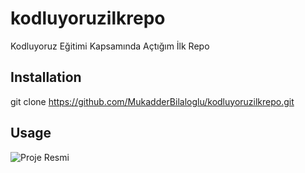 # kodluyoruzilkrepo
Kodluyoruz Eğitimi Kapsamında Açtığım İlk Repo
## Installation
git clone https://github.com/MukadderBilaloglu/kodluyoruzilkrepo.git
## Usage 
![Proje Resmi](https://resimlink.com/TnerQZADk)
